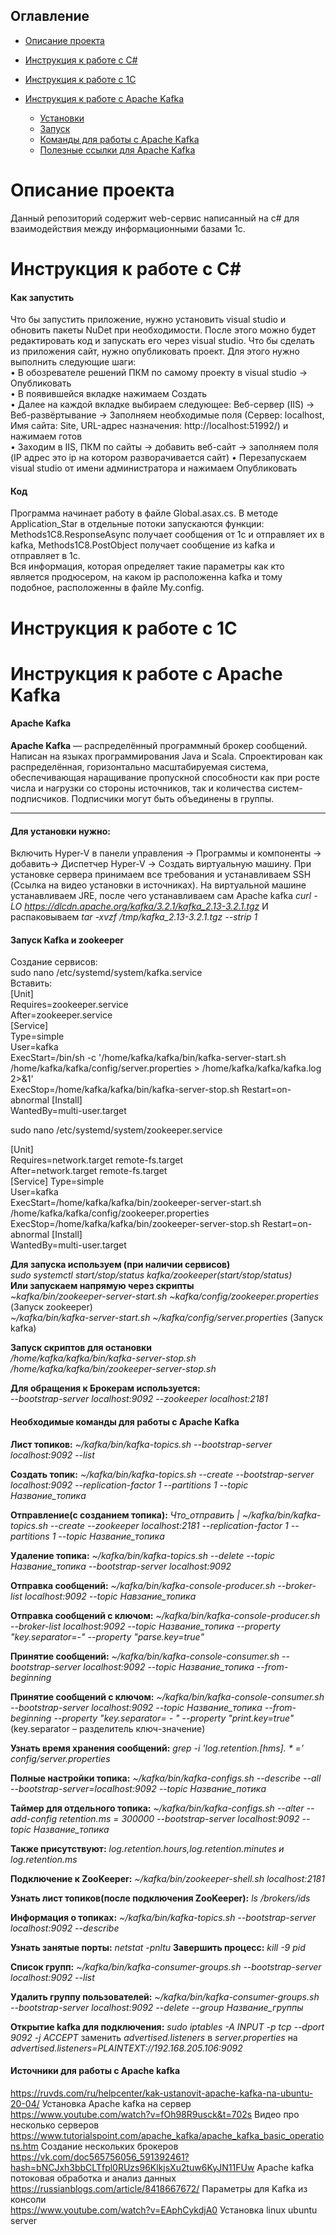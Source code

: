 ## Оглавление

- [Описание проекта](https://github.com/Alekseim1500/WebServiceFor1c/blob/main/README.md#описание-проекта)

- [Инструкция к работе с C#](https://github.com/Alekseim1500/WebServiceFor1c/blob/main/README.md#инструкция-к-работе-с-c)

- [Инструкция к работе с 1С](https://github.com/Alekseim1500/WebServiceFor1c/blob/main/README.md#Инструкция-к-работе-с-1С)

- [Инструкция к работе с Apache Kafka](https://github.com/Alekseim1500/WebServiceFor1c/blob/main/README.md#инструкция-к-работе-с-apache-kafka)
  - [Установки](https://github.com/Alekseim1500/WebServiceFor1c/blob/main/README.md#для-установки-нужно)
  - [Запуск](https://github.com/Alekseim1500/WebServiceFor1c/blob/main/README.md#запуск-kafka-и-zookeeper)
  - [Команды для работы с Apache Kafka](https://github.com/Alekseim1500/WebServiceFor1c/blob/main/README.md#необходимые-команды-для-работы-с-apache-kafka)
  - [Полезные ссылки для Apache Kafka](https://github.com/Alekseim1500/WebServiceFor1c/blob/main/README.md#источники-для-работы-с-apache-kafka)


# Описание проекта
Данный репозиторий содержит web-сервис написанный на с# для взаимодействия между информационными базами 1с.





# Инструкция к работе с C#
#### Как запустить
Что бы запустить приложение, нужно установить visual studio и обновить пакеты NuDet при необходимости. После этого можно будет редактировать код и запускать его через visual studio. 
Что бы сделать из приложения сайт, нужно опубликовать проект. Для этого нужно выполнить следующие шаги:  
•	В обозревателе решений ПКМ по самому проекту в visual studio -> Опубликовать  
•	В появившейся вкладке нажимаем Создать  
•	Далее на каждой вкладке выбираем следующее: Веб-сервер (IIS) -> Веб-развёртывание -> Заполняем необходимые поля (Сервер: localhost, Имя сайта: Site, URL-адрес назначения: http://localhost:51992/) и нажимаем готов  
•	Заходим в IIS, ПКМ по сайты -> добавить веб-сайт -> заполняем поля (IP адрес это ip на котором разворачивается сайт)
•	Перезапускаем visual studio от имени администратора и нажимаем Опубликовать  

#### Код
Программа начинает работу в файле Global.asax.cs. В методе Application_Star в отдельные потоки запускаются функции: Methods1C8.ResponseAsync получает сообщения от 1с и отправляет их в kafka, Methods1C8.PostObject получает сообщение из kafka и отправляет в 1с.  
Вся информация, которая определяет такие параметры как кто является продюсером, на каком ip расположенна kafka и тому подобное, расположенны в файле My.config.



# Инструкция к работе с 1С





# Инструкция к работе с Apache Kafka
#### Apache Kafka
**Apache Kafka** — распределённый программный брокер сообщений. Написан на языках программирования Java и Scala.
Спроектирован как распределённая, горизонтально масштабируемая система, обеспечивающая наращивание пропускной способности как при росте числа и нагрузки со стороны источников, так и количества систем-подписчиков. Подписчики могут быть объединены в группы.
___
#### Для установки нужно:
Включить Hyper-V в панели управления -> Программы и компоненты -> добавить-> Диспетчер Hyper-V -> Создать виртуальную машину.
При установке сервера принимаем все требования и устанавливаем SSH (Ссылка на видео установки в источниках).
На виртуальной машине устанавливаем JRE, после чего устанавливаем сам Apache kafka
*curl -LO https://dlcdn.apache.org/kafka/3.2.1/kafka_2.13-3.2.1.tgz*
И распаковываем
*tar -xvzf /tmp/kafka_2.13-3.2.1.tgz --strip 1*

#### Запуск Kafka и zookeeper

Создание сервисов:\
sudo nano /etc/systemd/system/kafka.service  
Вставить:  
[Unit]  
Requires=zookeeper.service  
After=zookeeper.service  
[Service]  
Type=simple  
User=kafka  
ExecStart=/bin/sh -c '/home/kafka/kafka/bin/kafka-server-start.sh /home/kafka/kafka/config/server.properties > /home/kafka/kafka/kafka.log 2>&1'  
ExecStop=/home/kafka/kafka/bin/kafka-server-stop.sh Restart=on-abnormal [Install]  
WantedBy=multi-user.target  

sudo nano /etc/systemd/system/zookeeper.service  

[Unit]   
Requires=network.target remote-fs.target   
After=network.target remote-fs.target   
[Service] Type=simple   
User=kafka   
ExecStart=/home/kafka/kafka/bin/zookeeper-server-start.sh /home/kafka/kafka/config/zookeeper.properties   
ExecStop=/home/kafka/kafka/bin/zookeeper-server-stop.sh Restart=on-abnormal [Install]   
WantedBy=multi-user.target  


**Для запуска используем (при наличии сервисов)**  
*sudo systemctl start/stop/status kafka/zookeeper(start/stop/status)*  
**Или запускаем напрямую через скрипты**  
*~kafka/bin/zookeeper-server-start.sh ~kafka/config/zookeeper.properties* (Запуск zookeeper)  
*~/kafka/bin/kafka-server-start.sh ~/kafka/config/server.properties* (Запуск kafka)  

**Запуск скриптов для остановки**  
*/home/kafka/kafka/bin/kafka-server-stop.sh*  
*/home/kafka/kafka/bin/zookeeper-server-stop.sh*  

**Для обращения к Брокерам используется:**  
*--bootstrap-server localhost:9092 --zookeeper localhost:2181*  
#### Необходимые команды для работы с Apache Kafka  
**Лист топиков:** *~/kafka/bin/kafka-topics.sh --bootstrap-server localhost:9092 --list*  

**Создать топик:** *~/kafka/bin/kafka-topics.sh --create --bootstrap-server localhost:9092 --replication-factor 1 --partitions 1 --topic Название_топика*

**Отправление(с созданием топика):** *Что_отправить | ~/kafka/bin/kafka-topics.sh --create --zookeeper localhost:2181 --replication-factor 1 --partitions 1 --topic Название_топика*

**Удаление топика:** *~/kafka/bin/kafka-topics.sh --delete --topic Название_топика --bootstrap-server localhost:9092*

**Отправка сообщений:** *~/kafka/bin/kafka-console-producer.sh --broker-list localhost:9092 --topic Навзание_топика*

**Отправка сообщений с ключом:** *~/kafka/bin/kafka-console-producer.sh --broker-list localhost:9092 --topic Название_топика --property "key.separator=-" --property "parse.key=true"*

**Принятие сообщений:** *~/kafka/bin/kafka-console-consumer.sh --bootstrap-server localhost:9092 --topic Название_топика --from-beginning*

**Принятие сообщений с ключом:** *~/kafka/bin/kafka-console-consumer.sh --bootstrap-server localhost:9092 --topic Название_топика --from-beginning --property "key.separator= - " --property "print.key=true"*
(key.separator – разделитель ключ-значение)


**Узнать время хранения сообщений:** *grep -i 'log.retention.[hms]. * \=' config/server.properties*

**Полные настройки топика:** *~/kafka/bin/kafka-configs.sh --describe --all --bootstrap-server=localhost:9092 --topic Название_потика*

**Таймер для отдельного топика:** *~/kafka/bin/kafka-configs.sh --alter --add-config retention.ms = 300000 --bootstrap-server localhost:9092 --topic Название_топика*

**Также присутствуют:** *log.retention.hours,log.retention.minutes и log.retention.ms*

**Подключение к ZooKeeper:** *~/kafka/bin/zookeeper-shell.sh localhost:2181*

**Узнать лист топиков(после подключения ZooKeeper):** *ls /brokers/ids*

**Информация о топиках:** *~/kafka/bin/kafka-topics.sh --bootstrap-server localhost:9092 --describe*

**Узнать занятые порты:** *netstat -pnltu*
**Завершить процесс:** *kill -9 pid*

**Список групп:** *~/kafka/bin/kafka-consumer-groups.sh --bootstrap-server localhost:9092 --list*

**Удалить группу пользователей:** *~/kafka/bin/kafka-consumer-groups.sh --bootstrap-server localhost:9092 --delete --group Название_группы*




**Открытие kafka для подключения:**
*sudo iptables -A INPUT -p tcp --dport 9092 -j ACCEPT*
заменить *advertised.listeners* в *server.properties* на *advertised.listeners=PLAINTEXT://192.168.205.106:9092*




#### Источники для работы с Apache kafka

https://ruvds.com/ru/helpcenter/kak-ustanovit-apache-kafka-na-ubuntu-20-04/ Установка Apache kafka на сервер  
https://www.youtube.com/watch?v=fOh98R9usck&t=702s Видео про несколько серверов  
https://www.tutorialspoint.com/apache_kafka/apache_kafka_basic_operations.htm Создание нескольких брокеров  
https://vk.com/doc565756056_591392461?hash=bNCJxh3bbCLTfpl0RUzs96KlkjsXu2tuw6KyJN11FUw Apache kafka потоковая обработка и анализ данных  
https://russianblogs.com/article/8418667672/ Параметры для Kafka из консоли  
https://www.youtube.com/watch?v=EAphCykdjA0 Установка linux ubuntu server  

